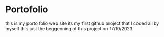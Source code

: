 # Portofolio
this is my porto folio web site
its my first github project that I coded all  by myself
this just the beggenning of this project on 17/10/2023
